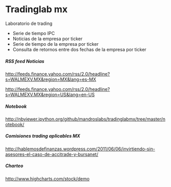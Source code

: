 Tradinglab mx
============

Laboratorio de trading

- Serie de tiempo IPC
- Noticias de la empresa por ticker
- Serie de tiempo de la empresa por ticker
- Consulta de retornos entre dos fechas de la empresa por ticker

##### RSS feed Noticias

http://feeds.finance.yahoo.com/rss/2.0/headline?s=WALMEXV.MX&region=MX&lang=es-MX

http://feeds.finance.yahoo.com/rss/2.0/headline?s=WALMEXV.MX&region=US&lang=en-US

##### Notebook

http://nbviewer.ipython.org/github/mandroslabs/tradinglabmx/tree/master/notebook/

##### Comisiones trading aplicables MX

http://hablemosdefinanzas.wordpress.com/2011/06/06/invirtiendo-sin-asesores-el-caso-de-accitrade-y-bursanet/

##### Charteo

http://www.highcharts.com/stock/demo

